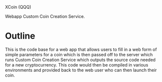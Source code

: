 XCoin (QQQ)

Webapp Custom Coin Creation Service.

Outline
=======

This is the code base for a web app that allows users to fill in a web form of simple parameters for a coin
which is then passed off to the server which runs Custom Coin Creation Service which outputs the source code
needed for a new cryptocurrency. 
This code would then be compiled in various environments and provided back to the web user who can then 
launch their coin. 
  
